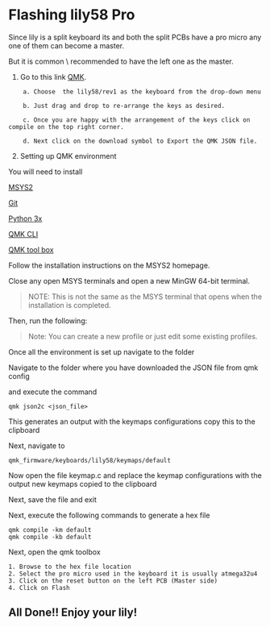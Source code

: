 # Flashing lily58 Pro

Since lily is a split keyboard its and both the split PCBs have a pro micro any one of them can become a master.

But it is common \ recommended to have the left one as the master.

1. Go to this link [QMK](https://config.qmk.fm/).

```
	a. Choose  the lily58/rev1 as the keyboard from the drop-down menu

	b. Just drag and drop to re-arrange the keys as desired.

	c. Once you are happy with the arrangement of the keys click on compile on the top right corner.

	d. Next click on the download symbol to Export the QMK JSON file.
```


2. Setting up QMK environment


You will need to install 

[MSYS2](http://www.msys2.org/)

[Git](https://git-scm.com/book/en/v2/Getting-Started-Installing-Git)

[Python 3x](https://www.python.org/downloads/)

[QMK CLI](https://beta.docs.qmk.fm/tutorial/newbs_getting_started)

[QMK tool box](https://qmk.fm/toolbox/)


Follow the installation instructions on the MSYS2 homepage.

Close any open MSYS terminals and open a new MinGW 64-bit terminal.

> NOTE: This is not the same as the MSYS terminal that opens when the installation is completed.

Then, run the following:

> Note: You can create a new profile or just edit some existing profiles.

Once all the environment is set up navigate to the folder 

Navigate to the folder where you have downloaded the JSON file from qmk config

and execute the command

```
qmk json2c <json_file>
```

This generates an output with the keymaps configurations copy this to the clipboard

Next, navigate to 

```
qmk_firmware/keyboards/lily58/keymaps/default
```

Now open the file keymap.c and replace the keymap configurations with the output new keymaps copied to the clipboard

Next, save the file and exit

Next, execute the following commands to generate a hex file 

```
qmk compile -km default
qmk compile -kb default
```

Next, open the qmk toolbox

```
1. Browse to the hex file location 
2. Select the pro micro used in the keyboard it is usually atmega32u4
3. Click on the reset button on the left PCB (Master side)
4. Click on Flash
```


## All Done!! Enjoy your lily!
